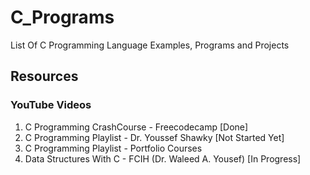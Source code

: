 # C_Programs
List Of C Programming Language Examples, Programs and Projects

## Resources

### YouTube Videos

1. C Programming CrashCourse - Freecodecamp [Done]
2. C Programming Playlist - Dr. Youssef Shawky [Not Started Yet]
3. C Programming Playlist - Portfolio Courses
3. Data Structures With C - FCIH (Dr. Waleed A. Yousef) [In Progress]
